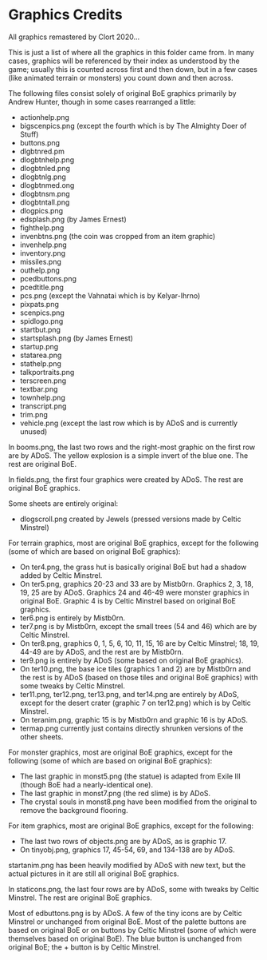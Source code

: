 Graphics Credits
================

All graphics remastered by Clort 2020...

This is just a list of where all the graphics in this folder came from. In many cases,
graphics will be referenced by their index as understood by the game; usually this is
counted across first and then down, but in a few cases (like animated terrain or monsters)
you count down and then across.

The following files consist solely of original BoE graphics primarily by Andrew Hunter,
though in some cases rearranged a little:

- actionhelp.png
- bigscenpics.png (except the fourth which is by The Almighty Doer of Stuff)
- buttons.png
- dlgbtnred.pm
- dlogbtnhelp.png
- dlogbtnled.png
- dlogbtnlg.png
- dlogbtnmed.ong
- dlogbtnsm.png
- dlogbtntall.png
- dlogpics.png
- edsplash.png (by James Ernest)
- fighthelp.png
- invenbtns.png (the coin was cropped from an item graphic)
- invenhelp.png
- inventory.png
- missiles.png
- outhelp.png
- pcedbuttons.png
- pcedtitle.png
- pcs.png (except the Vahnatai which is by Kelyar-Ihrno)
- pixpats.png
- scenpics.png
- spidlogo.png
- startbut.png
- startsplash.png (by James Ernest)
- startup.png
- statarea.png
- stathelp.png
- talkportraits.png
- terscreen.png
- textbar.png
- townhelp.png
- transcript.png
- trim.png
- vehicle.png (except the last row which is by ADoS and is currently unused)

In booms.png, the last two rows and the right-most graphic on the first row are by ADoS.
The yellow explosion is a simple invert of the blue one. The rest are original BoE.

In fields.png, the first four graphics were created by ADoS.
The rest are original BoE graphics.

Some sheets are entirely original:

- dlogscroll.png created by Jewels (pressed versions made by Celtic Minstrel)

For terrain graphics, most are original BoE graphics, except for the following (some of
which are based on original BoE graphics):

- On ter4.png, the grass hut is basically original BoE but had a shadow added by
Celtic Minstrel.
- On ter5.png, graphics 20-23 and 33 are by Mistb0rn. Graphics 2, 3, 18, 19, 25 are by ADoS.
Graphics 24 and 46-49 were monster graphics in original BoE. Graphic 4 is by Celtic Minstrel
based on original BoE graphics.
- ter6.png is entirely by Mistb0rn.
- ter7.png is by Mistb0rn, except the small trees (54 and 46) which are by Celtic
Minstrel.
- On ter8.png, graphics 0, 1, 5, 6, 10, 11, 15, 16 are by Celtic Minstrel; 18, 19, 44-49
are by ADoS, and the rest are by Mistb0rn.
- ter9.png is entirely by ADoS (some based on original BoE graphics).
- On ter10.png, the base ice tiles (graphics 1 and 2) are by Mistb0rn and the rest is by
ADoS (based on those tiles and original BoE graphics) with some tweaks by Celtic Minstrel.
- ter11.png, ter12.png, ter13.png, and ter14.png are entirely by ADoS, except for the
desert crater (graphic 7 on ter12.png) which is by Celtic Minstrel.
- On teranim.png, graphic 15 is by Mistb0rn and graphic 16 is by ADoS.
- termap.png currently just contains directly shrunken versions of the other sheets.

For monster graphics, most are original BoE graphics, except for the following (some of
which are based on original BoE graphics):

- The last graphic in monst5.png (the statue) is adapted from Exile III (though BoE had a
nearly-identical one).
- The last graphic in monst7.png (the red slime) is by ADoS.
- The crystal souls in monst8.png have been modified from the original to remove the
background flooring.

For item graphics, most are original BoE graphics, except for the following:

- The last two rows of objects.png are by ADoS, as is graphic 17.
- On tinyobj.png, graphics 17, 45-54, 69, and 134-138 are by ADoS.

startanim.png has been heavily modified by ADoS with new text, but the actual pictures
in it are still all original BoE graphics.

In staticons.png, the last four rows are by ADoS, some with tweaks by Celtic Minstrel.
The rest are original BoE graphics.

Most of edbuttons.png is by ADoS. A few of the tiny icons are by Celtic Minstrel or
unchanged from original BoE. Most of the palette buttons are based on original BoE or on
buttons by Celtic Minstrel (some of which were themselves based on original BoE). The
blue button is unchanged from original BoE; the + button is by Celtic Minstrel.

